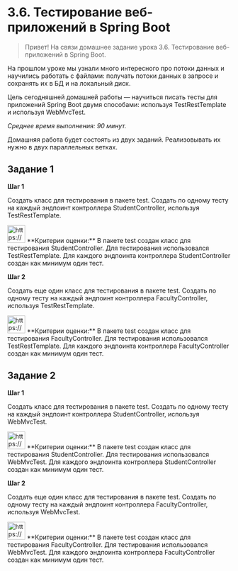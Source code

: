 # 3.6. Тестирование веб-приложений в Spring Boot

> Привет! На связи домашнее задание урока 3.6. Тестирование веб-приложений в Spring Boot.

На прошлом уроке мы узнали много интересного про потоки данных и научились работать с файлами: получать потоки данных в запросе и сохранять их в БД и на локальный диск.

Цель сегодняшней домашней работы — научиться писать тесты для приложений Spring Boot двумя способами: используя TestRestTemplate и используя WebMvcTest.

*Среднее время выполнения: 90 минут.*
> 

Домашняя работа будет состоять из двух заданий. Реализовывать их нужно в двух параллельных ветках.

## Задание 1

**Шаг 1**

Создать класс для тестирования в пакете test. Создать по одному тесту на каждый эндпоинт контроллера StudentController, используя TestRestTemplate.

<aside>
<img src="https://s3-us-west-2.amazonaws.com/secure.notion-static.com/b3ece0ea-b544-4e72-9f11-12866926f3df/Рисунок41.png" alt="https://s3-us-west-2.amazonaws.com/secure.notion-static.com/b3ece0ea-b544-4e72-9f11-12866926f3df/Рисунок41.png" width="40px" /> **Критерии оценки:** В пакете test создан класс для тестирования StudentController. Для тестирования использовался TestRestTemplate. Для каждого эндпоинта контроллера StudentController создан как минимум один тест.

</aside>

**Шаг 2**

Создать еще один класс для тестирования в пакете test. Создать по одному тесту на каждый эндпоинт контроллера FacultyController, используя TestRestTemplate.

<aside>
<img src="https://s3-us-west-2.amazonaws.com/secure.notion-static.com/fdffee5c-f806-474f-ba68-202b9a3cd117/Рисунок41.png" alt="https://s3-us-west-2.amazonaws.com/secure.notion-static.com/fdffee5c-f806-474f-ba68-202b9a3cd117/Рисунок41.png" width="40px" /> **Критерии оценки:** В пакете test создан класс для тестирования FacultyController. Для тестирования использовался TestRestTemplate. Для каждого эндпоинта контроллера FacultyController создан как минимум один тест.

</aside>

## Задание 2

**Шаг 1**

Создать класс для тестирования в пакете test. Создать по одному тесту на каждый эндпоинт контроллера StudentController, используя WebMvcTest.

<aside>
<img src="https://s3-us-west-2.amazonaws.com/secure.notion-static.com/b3ece0ea-b544-4e72-9f11-12866926f3df/Рисунок41.png" alt="https://s3-us-west-2.amazonaws.com/secure.notion-static.com/b3ece0ea-b544-4e72-9f11-12866926f3df/Рисунок41.png" width="40px" /> **Критерии оценки:** В пакете test создан класс для тестирования StudentController. Для тестирования использовался WebMvcTest. Для каждого эндпоинта контроллера StudentController создан как минимум один тест.

</aside>

**Шаг 2**

Создать еще один класс для тестирования в пакете test. Создать по одному тесту на каждый эндпоинт контроллера FacultyController, используя WebMvcTest.

<aside>
<img src="https://s3-us-west-2.amazonaws.com/secure.notion-static.com/fdffee5c-f806-474f-ba68-202b9a3cd117/Рисунок41.png" alt="https://s3-us-west-2.amazonaws.com/secure.notion-static.com/fdffee5c-f806-474f-ba68-202b9a3cd117/Рисунок41.png" width="40px" /> **Критерии оценки:** В пакете test создан класс для тестирования FacultyController. Для тестирования использовался WebMvcTest. Для каждого эндпоинта контроллера FacultyController создан как минимум один тест.

</aside>

